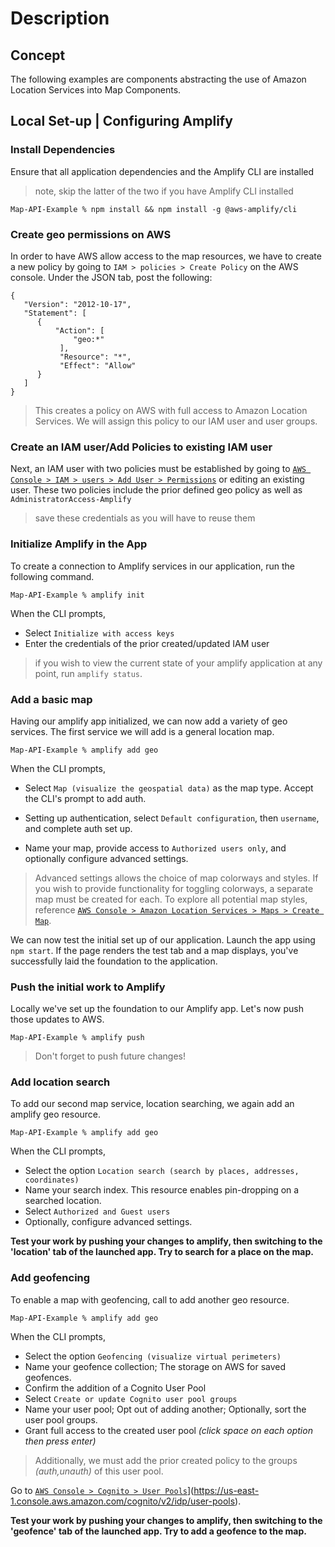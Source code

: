 # Description

## Concept

The following examples are components abstracting the use of Amazon Location Services into Map Components.

## Local Set-up | Configuring Amplify

### Install Dependencies
Ensure that all application dependencies and the Amplify CLI are installed
> note, skip the latter of the two if you have Amplify CLI installed
```
Map-API-Example % npm install && npm install -g @aws-amplify/cli
```


### Create geo permissions on AWS
In order to have AWS allow access to the map resources, we have to create a new policy by going to `IAM > policies > Create Policy` on the AWS console. Under the JSON tab, post the following:
```
{
   "Version": "2012-10-17",
   "Statement": [ 
      { 
          "Action": [
              "geo:*"
           ],
           "Resource": "*", 
           "Effect": "Allow"
      }
   ]
}
```
> This creates a policy on AWS with full access to Amazon Location Services. We will assign this policy to our IAM user and user groups.



### Create an IAM user/Add Policies to existing IAM user
Next, an IAM user with two policies must be established by going to [`AWS Console > IAM > users > Add User > Permissions`](https://us-east-1.console.aws.amazon.com/iam/home#/users) or editing an existing user. These two policies include the prior defined geo policy as well as `AdministratorAccess-Amplify`

> save these credentials as you will have to reuse them



### Initialize Amplify in the App
To create a connection to Amplify services in our application, run the following command.
```
Map-API-Example % amplify init
```
When the CLI prompts,
- Select `Initialize with access keys`
- Enter the credentials of the prior created/updated IAM user

> if you wish to view the current state of your amplify application at any point, run `amplify status`.


### Add a basic map
Having our amplify app initialized, we can now add a variety of geo services. The first service we will add is a general location map.
```
Map-API-Example % amplify add geo
```
When the CLI prompts, 
- Select `Map (visualize the geospatial data)` as the map type. Accept the CLI's prompt to add auth.

- Setting up authentication, select `Default configuration`, then `username`, and complete auth set up.

- Name your map, provide access to `Authorized users only`, and optionally configure advanced settings.

> Advanced settings allows the choice of map colorways and styles. If you wish to provide functionality for toggling colorways, a separate map must be created for each. To explore all potential map styles, reference [`AWS Console > Amazon Location Services > Maps > Create Map`](https://us-east-1.console.aws.amazon.com/location/maps/home?region=us-east-1#/).

We can now test the initial set up of our application. Launch the app using `npm start`. If the page renders the test tab and a map displays, you've successfully laid the foundation to the application.


### Push the initial work to Amplify
Locally we've set up the foundation to our Amplify app. Let's now push those updates to AWS.
```
Map-API-Example % amplify push
```
> Don't forget to push future changes!

### Add location search
To add our second map service, location searching, we again add an amplify geo resource.
```
Map-API-Example % amplify add geo
```
When the CLI prompts,
- Select the option `Location search (search by places, addresses, coordinates)`
- Name your search index. This resource enables pin-dropping on a searched location.
- Select `Authorized and Guest users`
- Optionally, configure advanced settings.

**Test your work by pushing your changes to amplify, then switching to the 'location' tab of the launched app. Try to search for a place on the map.**

### Add geofencing
To enable a map with geofencing, call to add another geo resource.
```
Map-API-Example % amplify add geo
```
When the CLI prompts,
- Select the option `Geofencing (visualize virtual perimeters)`
- Name your geofence collection; The storage on AWS for saved geofences.
- Confirm the addition of a Cognito User Pool
- Select `Create or update Cognito user pool groups`
- Name your user pool; Opt out of adding another; Optionally, sort the user pool groups.
- Grant full access to the created user pool *(click space on each option then press enter)*

> Additionally, we must add the prior created policy to the groups *(auth,unauth)* of this user pool.

Go to [`AWS Console > Cognito > User Pools`](https://us-east-1.console.aws.amazon.com/location/maps/home?region=us-east-1#/)](https://us-east-1.console.aws.amazon.com/cognito/v2/idp/user-pools).

**Test your work by pushing your changes to amplify, then switching to the 'geofence' tab of the launched app. Try to add a geofence to the map.**
